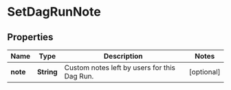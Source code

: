 

# SetDagRunNote


## Properties

| Name | Type | Description | Notes |
|------------ | ------------- | ------------- | -------------|
|**note** | **String** | Custom notes left by users for this Dag Run. |  [optional] |



